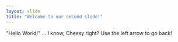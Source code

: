 ```yaml
---
layout: slide
title: "Welcome to our second slide!"
---
```

"Hello World!" ... I know, Cheesy right?
Use the left arrow to go back!
